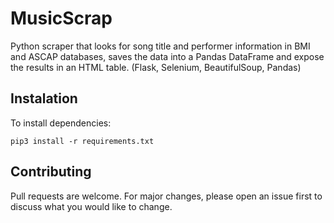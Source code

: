 # MusicScrap
Python scraper that looks for song title and performer information in BMI and ASCAP databases, saves the data into a Pandas DataFrame and expose the results in an HTML table. (Flask, Selenium, BeautifulSoup, Pandas)

## Instalation
To install dependencies:

`pip3 install -r requirements.txt`

## Contributing
Pull requests are welcome. For major changes, please open an issue first to discuss what you would like to change.
